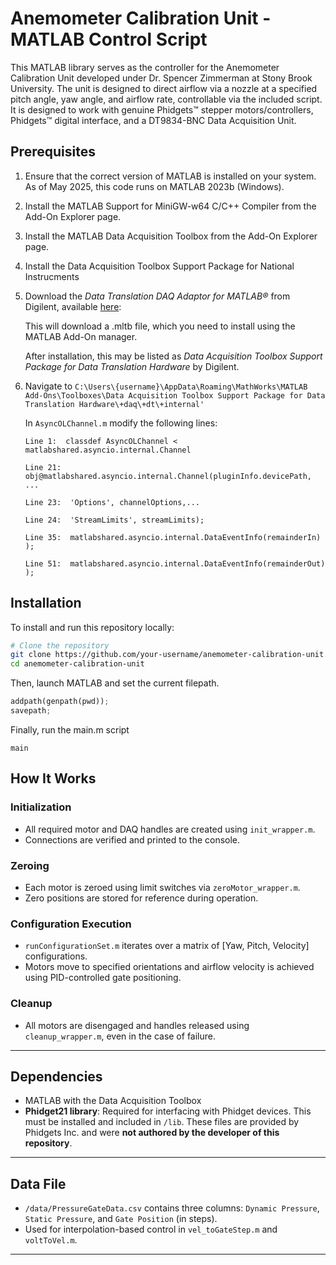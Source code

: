 # Anemometer Calibration Unit - MATLAB Control Script

This MATLAB library serves as the controller for the Anemometer Calibration Unit developed under Dr. Spencer Zimmerman at Stony Brook University. The unit is designed to direct airflow via a nozzle at a specified pitch angle, yaw angle, and airflow rate, controllable via the included script. It is designed to work with genuine Phidgets™ stepper motors/controllers, Phidgets™ digital interface, and a DT9834-BNC Data Acquisition Unit. 


## Prerequisites

1. Ensure that the correct version of MATLAB is installed on your system. As of May 2025, this code runs on MATLAB 2023b (Windows).

2. Install the MATLAB Support for MiniGW-w64 C/C++ Compiler from the Add-On Explorer page.

3. Install the MATLAB Data Acquisition Toolbox from the Add-On Explorer page.

4. Install the Data Acquisition Toolbox Support Package for National Instrucments 

5. Download the *Data Translation DAQ Adaptor for MATLAB®* from Digilent, available [here](https://digilent.com/reference/software/start):
  
    This will download a .mltb file, which you need to install using the MATLAB Add-On manager.
   
    After installation, this may be listed as *Data Acquisition Toolbox Support Package for Data Translation Hardware* by Digilent.
   
6. Navigate to ```C:\Users\{username}\AppData\Roaming\MathWorks\MATLAB Add-Ons\Toolboxes\Data Acquisition Toolbox Support Package for Data Translation Hardware\+daq\+dt\+internal'```

   In ```AsyncOLChannel.m``` modify the following lines:

   ```
   Line 1:  classdef AsyncOLChannel < matlabshared.asyncio.internal.Channel
   ```
   ```
   Line 21:  obj@matlabshared.asyncio.internal.Channel(pluginInfo.devicePath, ...
   ```
   ```
   Line 23:  'Options', channelOptions,...
   ```
   ```
   Line 24:  'StreamLimits', streamLimits);
   ```
   ```
   Line 35:  matlabshared.asyncio.internal.DataEventInfo(remainderIn) );
   ```
   ```
   Line 51:  matlabshared.asyncio.internal.DataEventInfo(remainderOut) );
   ```
   

   
   
### 

## Installation

To install and run this repository locally:

```bash
# Clone the repository
git clone https://github.com/your-username/anemometer-calibration-unit.git
cd anemometer-calibration-unit
```
Then, launch MATLAB and set the current filepath.
```python
addpath(genpath(pwd));
savepath;
```
Finally, run the main.m script
```
main
```












## How It Works

### Initialization
- All required motor and DAQ handles are created using `init_wrapper.m`.
- Connections are verified and printed to the console.

### Zeroing
- Each motor is zeroed using limit switches via `zeroMotor_wrapper.m`.
- Zero positions are stored for reference during operation.

### Configuration Execution
- `runConfigurationSet.m` iterates over a matrix of [Yaw, Pitch, Velocity] configurations.
- Motors move to specified orientations and airflow velocity is achieved using PID-controlled gate positioning.

### Cleanup
- All motors are disengaged and handles released using `cleanup_wrapper.m`, even in the case of failure.

---

## Dependencies

- MATLAB with the Data Acquisition Toolbox
- **Phidget21 library**: Required for interfacing with Phidget devices. This must be installed and included in `/lib`. These files are provided by Phidgets Inc. and were **not authored by the developer of this repository**.

---

## Data File

- `/data/PressureGateData.csv` contains three columns: `Dynamic Pressure`, `Static Pressure`, and `Gate Position` (in steps).
- Used for interpolation-based control in `vel_toGateStep.m` and `voltToVel.m`.

---
